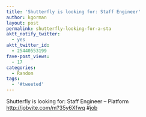 ```yaml
---
title: 'Shutterfly is looking for: Staff Engineer'
author: kgorman
layout: post
permalink: shutterfly-looking-for-a-sta
aktt_notify_twitter:
  - yes
aktt_twitter_id:
  - 25440553199
fave-post_views:
  - 17
categories:
  - Random
tags:
  - '#tweeted'
---
```

Shutterfly is looking for: Staff Engineer &#8211; Platform  
<a href="http://jobvite.com/m?35y6Xfwq" rel="nofollow">http://jobvite.com/m?35y6Xfwq</a> #<a href="http://search.twitter.com/search?q=%23job" class="aktt_hashtag">job</a>
